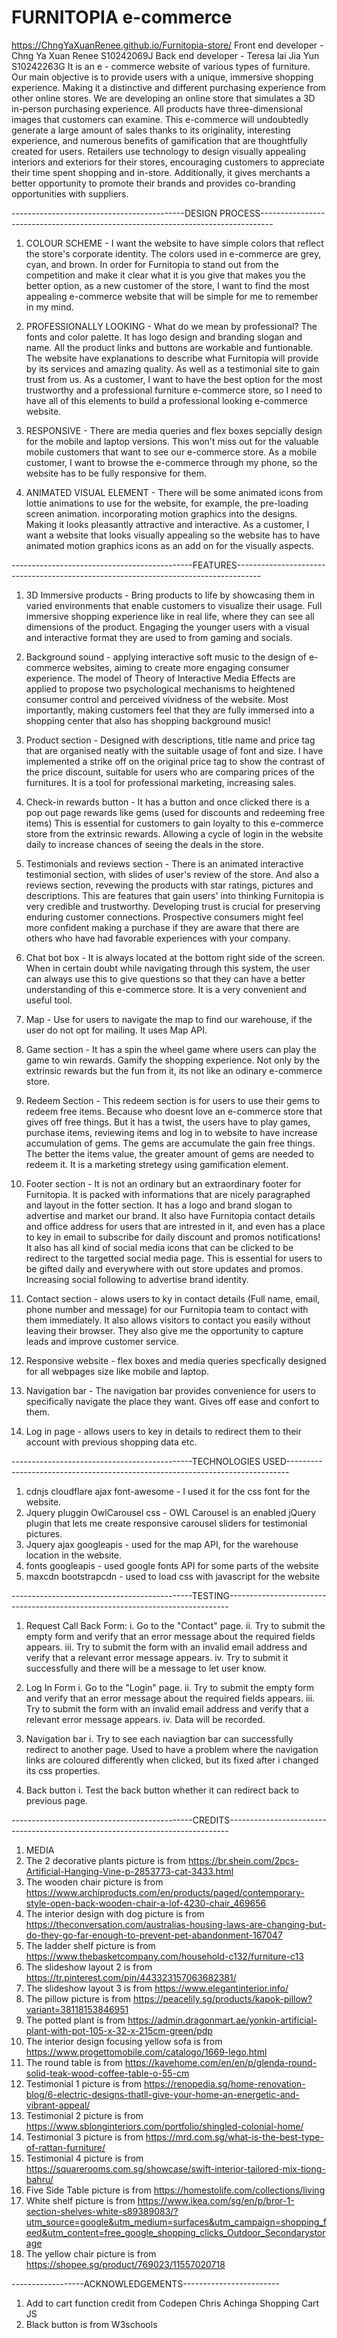 # FURNITOPIA e-commerce
https://ChngYaXuanRenee.github.io/Furnitopia-store/
Front end developer - Chng Ya Xuan Renee S10242069J
Back end developer - Teresa lai Jia Yun S10242263G
It is an e - commerce website of various types of furniture. Our main objective is to provide users with a unique, immersive shopping experience. Making it a distinctive and different purchasing experience from other online stores. We are developing an online store that simulates a 3D in-person purchasing experience. All products have three-dimensional images that customers can examine. This e-commerce will undoubtedly generate a large amount of sales thanks to its originality, interesting experience, and numerous benefits of gamification that are thoughtfully created for users. Retailers use technology to design visually appealing interiors and exteriors for their stores, encouraging customers to appreciate their time spent shopping and in-store. Additionally, it gives merchants a better opportunity to promote their brands and provides co-branding opportunities with suppliers.

-------------------------------------------DESIGN PROCESS---------------------------------------------------------------------------------

1. COLOUR SCHEME - I want the website to have simple colors that reflect the store's corporate identity. The colors used in e-commerce are grey, cyan, and brown. In order for Furnitopia to stand out from the competition and make it clear what it is you give that makes you the better option, as a new customer of the store, I want to find the most appealing e-commerce website that will be simple for me to remember in my mind.

2. PROFESSIONALLY LOOKING - What do we mean by professional? The fonts and color palette. It has logo design and branding slogan and name. All the product links and buttons are workable and funtionable. The website have explanations to describe what Furnitopia will provide by its services and amazing quality. As well as a testimonial site to gain trust from us. As a customer, I want to have the best option for the most trustworthy and a professional furniture e-commerce store, so I need to have all of this elements to build a professional looking e-commerce website.

3. RESPONSIVE - There are media queries and flex boxes sepcially design for the mobile and laptop versions. This won't miss out for the valuable mobile customers that want to see our e-commerce store. As a mobile customer, I want to browse the e-commerce through my phone, so the website has to be fully responsive for them.

4. ANIMATED VISUAL ELEMENT - There will be some animated icons from lottie animations to use for the website, for example, the pre-loading screen animation. incorporating motion graphics into the designs. Making it looks pleasantly attractive and interactive. As a customer, I want a website that looks visually appealing so the website has to have animated motion graphics icons as an add on for the visually aspects.

---------------------------------------------FEATURES------------------------------------------------------------------------------------

1. 3D Immersive products - Bring products to life by showcasing them in varied environments that enable customers to visualize their usage. Full immersive shopping experience like in real life, where they can see all dimensions of the product. Engaging the younger users with a visual and interactive format they are used to from gaming and socials. 

2. Background sound -  applying interactive soft music to the design of e-commerce websites, aiming to create more engaging consumer experience. The model of Theory of Interactive Media Effects are applied to propose two psychological mechanisms to heightened consumer control and perceived vividness of the website. Most importantly, making customers feel that they are fully immersed into a shopping center that also has shopping background music!

3. Product section - Designed with descriptions, title name and price tag that are organised neatly with the suitable usage of font and size. I have implemented a strike off on the original price tag to show the contrast of the price discount, suitable for users who are comparing prices of the furnitures. It is a tool for professional marketing, increasing sales.

4. Check-in rewards button - It has a button and once clicked there is a pop out page rewards like gems (used for discounts and redeeming free items) This is essential for customers to gain loyalty to this e-commerce store from the extrinsic rewards. Allowing a cycle of login in the website daily to increase chances of seeing the deals in the store. 

5. Testimonials and reviews section - There is an animated interactive testimonial section, with slides of user's review of the store. And also a reviews section, revewing the products with star ratings, pictures and descriptions. This are features that gain users' into thinking Furnitopia is very credible and trustworthy. Developing trust is crucial for preserving enduring customer connections. Prospective consumers might feel more confident making a purchase if they are aware that there are others who have had favorable experiences with your company.

6. Chat bot box - It is always located at the bottom right side of the screen. When in certain doubt while navigating through this system, the user can always use this to give questions so that they can have a better understanding of this e-commerce store. It is a very convenient and useful tool.

7. Map - Use for users to navigate the map to find our warehouse, if the user do not opt for mailing. It uses Map API.

8. Game section - It has a spin the wheel game where users can play the game to win rewards. Gamify the shopping experience. Not only by the extrinsic rewards but the fun from it, its not like an odinary e-commerce store. 

9. Redeem Section - This redeem section is for users to use their gems to redeem free items. Because who doesnt love an e-commerce store that gives off free things. But it has a twist, the users have to play games, purchase items, reviewing items and log in to website to have increase accumulation of gems. The gems are accumulate the gain free things. The better the items value, the greater amount of gems are needed to redeem it. It is a marketing stretegy using gamification element.

10. Footer section - It is not an ordinary but an extraordinary footer for Furnitopia. It is packed with informations that are nicely paragraphed and layout in the fotter section. It has a logo and brand slogan to advertise and market our brand. It also have Furnitopia contact details and office address for users that are intrested in it, and even has a place to key in email to subscribe for daily discount and promos notifications! It also has all kind of social media icons that can be clicked to be redirect to the targetted social media page. This is essential for users to be gifted daily and everywhere with out store updates and promos. Increasing social following to advertise brand identity.

11. Contact section - alows users to ky in contact details (Full name, email, phone number and message) for our Furnitopia team to contact with them immediately. It also allows visitors to contact you easily without leaving their browser. They also give me the opportunity to capture leads and improve customer service.

12. Responsive website - flex boxes and media queries specfically designed for all webpages size like mobile and laptop.

13. Navigation bar - The navigation bar provides convenience for users to specifically navigate the place they want. Gives off ease and confort to them.

14. Log in page - allows users to key in details to redirect them to their account with previous shopping data etc. 

---------------------------------------------TECHNOLOGIES USED------------------------------------------------------------------------------

1. cdnjs cloudflare ajax font-awesome - I used it for the css font for the website.
2. Jquery pluggin OwlCarousel css - OWL Carousel is an enabled jQuery plugin that lets me create responsive carousel sliders for testimonial pictures.
3. Jquery ajax googleapis - used for the map API, for the warehouse location in the website.
4. fonts googleapis - used google fonts API for some parts of the website
5. maxcdn bootstrapcdn - used to load css with javascript for the website

---------------------------------------------TESTING------------------------------------------------------------------------------

1. Request Call Back Form:
i. Go to the "Contact" page.
ii. Try to submit the empty form and verify that an error message about the required fields appears.
iii. Try to submit the form with an invalid email address and verify that a relevant error message appears.
iv. Try to submit it successfully and there will be a message to let user know.


2. Log In Form
i. Go to the "Login" page.
ii. Try to submit the empty form and verify that an error message about the required fields appears.
iii. Try to submit the form with an invalid email address and verify that a relevant error message appears.
iv. Data will be recorded.

3. Navigation bar
i. Try to see each naviagtion bar can successfully redirect to another page.
Used to have a problem where the navigation links are coloured differently when clicked, but its fixed after i changed its css properties.

4. Back button
i. Test the back button whether it can redirect back to previous page.

---------------------------------------------CREDITS------------------------------------------------------------------------------
1. MEDIA
1. The 2 decorative plants picture is from https://br.shein.com/2pcs-Artificial-Hanging-Vine-p-2853773-cat-3433.html
2. The wooden chair picture is from https://www.archiproducts.com/en/products/paged/contemporary-style-open-back-wooden-chair-a-lof-4230-chair_469656
3. The interior design with dog picture is from https://theconversation.com/australias-housing-laws-are-changing-but-do-they-go-far-enough-to-prevent-pet-abandonment-167047
4. The ladder shelf picture is from https://www.thebasketcompany.com/household-c132/furniture-c13
5. The slideshow layout 2 is from https://tr.pinterest.com/pin/443323157063682381/
6. The slideshow layout 3 is from https://www.elegantinterior.info/
7. The pillow picture is from https://peacelily.sg/products/kapok-pillow?variant=38118153846951
8. The potted plant is from https://admin.dragonmart.ae/yonkin-artificial-plant-with-pot-105-x-32-x-215cm-green/pdp
9. The interior design focusing yellow sofa is from https://www.progettomobile.com/catalogo/1669-lego.html
10. The round table is from https://kavehome.com/en/en/p/glenda-round-solid-teak-wood-coffee-table-o-55-cm
11. Testimonial 1 picture is from https://renopedia.sg/home-renovation-blog/6-electric-designs-thatll-give-your-home-an-energetic-and-vibrant-appeal/
12. Testimonial 2 picture is from https://www.sblonginteriors.com/portfolio/shingled-colonial-home/
13. Testimonial 3 picture is from https://mrd.com.sg/what-is-the-best-type-of-rattan-furniture/
14. Testimonial 4 picture is from https://squarerooms.com.sg/showcase/swift-interior-tailored-mix-tiong-bahru/
15. Five Side Table picture is from https://homestolife.com/collections/living
16. White shelf picture is from https://www.ikea.com/sg/en/p/bror-1-section-shelves-white-s89389083/?utm_source=google&utm_medium=surfaces&utm_campaign=shopping_feed&utm_content=free_google_shopping_clicks_Outdoor_Secondarystorage
17. The yellow chair picture is from https://shopee.sg/product/769023/11557020718

------------------ACKNOWLEDGEMENTS------------------------
1. Add to cart function credit from Codepen Chris Achinga Shopping Cart JS
2. Black button is from W3schools

